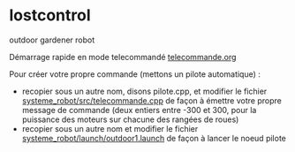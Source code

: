 lostcontrol
===========

outdoor gardener robot


Démarrage rapide en mode telecommandé [telecommande.org](telecommande.org)


Pour créer votre propre commande (mettons un pilote automatique) :
- recopier sous un autre nom, disons pilote.cpp, et modifier le fichier [systeme_robot/src/telecommande.cpp](telecommande.cpp) de façon à émettre votre propre message de commande (deux entiers entre -300 et 300, pour la puissance des moteurs sur chacune des rangées de roues)
- recopier sous un autre nom et modifier le fichier [systeme_robot/launch/outdoor1.launch](outdoor1.launch) de façon à lancer le noeud pilote
